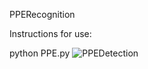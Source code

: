 PPERecognition 

Instructions for use:

python PPE.py
![PPEDetection](https://user-images.githubusercontent.com/45270133/149021341-0f3b2aff-d8db-4c08-a495-6b36827fb926.PNG)
